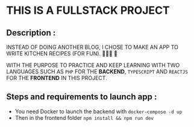 # THIS IS A FULLSTACK PROJECT

## Description :

 INSTEAD OF DOING ANOTHER BLOG,
 I CHOSE TO MAKE AN APP TO WRITE KITCHEN RECIPES (FOR FUN). 🥕🍎🍝 🤌

 WITH THE PURPOSE TO PRACTICE AND KEEP LEARNING WITH TWO LANGUAGES SUCH AS `PHP` FOR THE __BACKEND__, `TYPESCRIPT` AND `REACTJS` FOR THE __FRONTEND__ IN THIS PROJECT.


 ## Steps and requirements to launch app :

 - You need Docker to launch the backend with `docker-compose -d up`
 - Then in the frontend folder `npm install && npm run dev`

 
